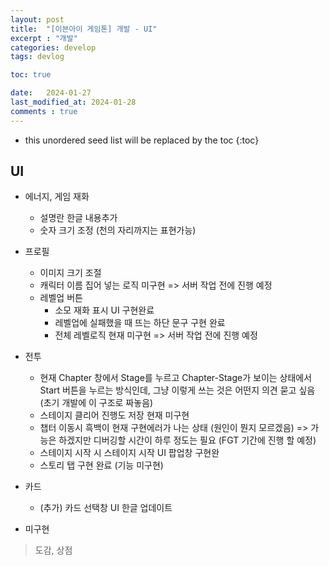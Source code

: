 ```yaml
---
layout: post
title:  "[이븐아이 게임톤] 개발 - UI"
excerpt : "개발"
categories: develop
tags: devlog

toc: true

date:   2024-01-27
last_modified_at: 2024-01-28
comments : true
---
```


* this unordered seed list will be replaced by the toc
{:toc}  

## UI
- 에너지, 게임 재화
  - 설명란 한글 내용추가
  - 숫자 크기 조정 (천의 자리까지는 표현가능)
- 프로필
  - 이미지 크기 조절
  - 캐릭터 이름 집어 넣는 로직 미구현 => 서버 작업 전에 진행 예정
  - 레벨업 버튼
    - 소모 재화 표시 UI 구현완료
    - 레벨업에 실패했을 때 뜨는 하단 문구 구현 완료
    - 전체 레벨로직 현재 미구현 => 서버 작업 전에 진행 예정
- 전투
  - 현재 Chapter 창에서 Stage를 누르고 Chapter-Stage가 보이는 상태에서 Start 버튼을 누르는 방식인데,  그냥 이렇게 쓰는 것은 어떤지 의견 묻고 싶음 (초기 개발에 이 구조로 짜놓음)
  - 스테이지 클리어 진행도 저장 현재 미구현
  - 챕터 이동시 흑백이 현재 구현에러가 나는 상태 (원인이 뭔지 모르겠음) => 가능은 하겠지만 디버깅할 시간이 하루 정도는 필요 (FGT 기간에 진행 할 예정)
  - 스테이지 시작 시 스테이지 시작 UI 팝업창 구현완
  - 스토리 탭 구현 완료 (기능 미구현)
- 카드
  - (추가) 카드 선택창 UI 한글 업데이트

- 미구현
> 도감, 상점
